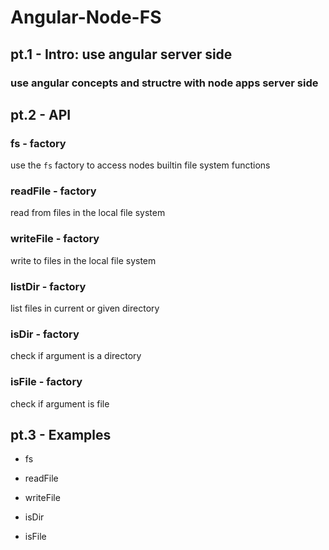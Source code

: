 # __Angular-Node-FS__

## pt.1 - __Intro__: use angular server side

### use angular concepts and structre with node apps server side


## pt.2 - __API__
### fs - factory
use the `fs` factory to access nodes builtin file system functions 

### readFile - factory
read from files in the local file system
    
### writeFile - factory
write to files in the local file system

### listDir - factory
list files in current or given directory
    
### isDir - factory
check if argument is a directory
    
### isFile - factory
check if argument is file
    
## pt.3 - __Examples__
- fs

- readFile

- writeFile

- isDir

- isFile

